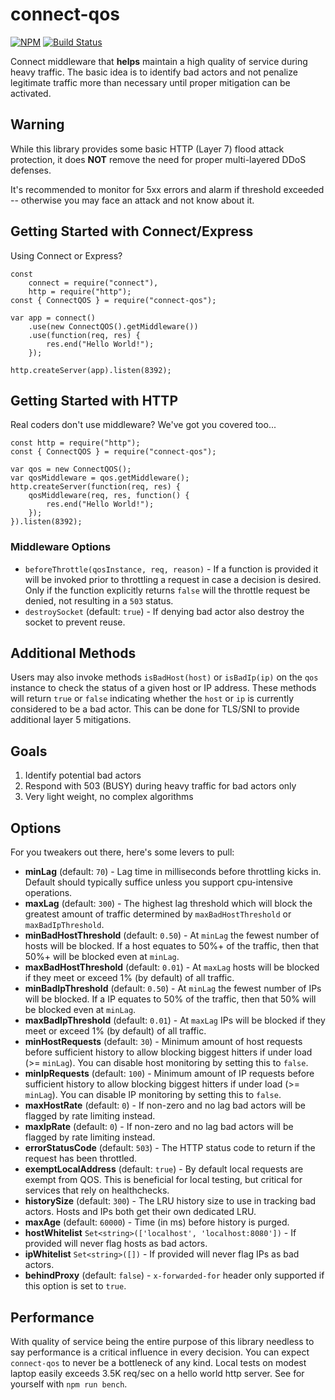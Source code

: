 # connect-qos

[![NPM](https://nodei.co/npm/connect-qos.png?mini=true)](https://nodei.co/npm/connect-qos/) [![Build Status](https://app.travis-ci.com/godaddy/connect-qos.svg?branch=main)](https://app.travis-ci.com/godaddy/connect-qos)

Connect middleware that **helps** maintain a high quality of service during heavy traffic. The basic
idea is to identify bad actors and not penalize legitimate traffic more than necessary until
proper mitigation can be activated.


## Warning

While this library provides some basic HTTP (Layer 7) flood attack protection,
it does **NOT** remove the need for proper multi-layered DDoS defenses.

It's recommended to monitor for 5xx errors and alarm if threshold exceeded --
otherwise you may face an attack and not know about it.


## Getting Started with Connect/Express

Using Connect or Express?

	const 
		connect = require("connect"),
		http = require("http");
	const { ConnectQOS } = require("connect-qos");

	var app = connect()
		.use(new ConnectQOS().getMiddleware())
		.use(function(req, res) {
			res.end("Hello World!");
		});

	http.createServer(app).listen(8392);


## Getting Started with HTTP

Real coders don't use middleware? We've got you covered too...

	const http = require("http");
	const { ConnectQOS } = require("connect-qos");

	var qos = new ConnectQOS();
	var qosMiddleware = qos.getMiddleware();
	http.createServer(function(req, res) {
		qosMiddleware(req, res, function() {
			res.end("Hello World!");
		});
	}).listen(8392);

### Middleware Options

* `beforeThrottle(qosInstance, req, reason)` - If a function is provided it will be
  invoked prior to throttling a request in case a decision is desired. Only if
	the function explicitly returns `false` will the throttle request be denied,
	not resulting in a `503` status.
* `destroySocket` (default: `true`) - If denying bad actor also destroy the socket
  to prevent reuse.

## Additional Methods

Users may also invoke methods `isBadHost(host)` or `isBadIp(ip)` on the `qos` instance to check the status of a given host or IP address. These methods will return `true` or `false` indicating whether the `host` or `ip` is currently considered to be a bad actor. This can be done for TLS/SNI to provide additional layer 5 mitigations.

## Goals

1. Identify potential bad actors
2. Respond with 503 (BUSY) during heavy traffic for bad actors only
3. Very light weight, no complex algorithms



## Options

For you tweakers out there, here's some levers to pull:

* **minLag** (default: `70`) - Lag time in milliseconds before throttling kicks in.
  Default should typically suffice unless you support cpu-intensive operations.
* **maxLag** (default: `300`) - The highest lag threshold which will block the
  greatest amount of traffic determined by `maxBadHostThreshold` or `maxBadIpThreshold`.
* **minBadHostThreshold** (default: `0.50`) - At `minLag` the fewest number of hosts
  will be blocked. If a host equates to 50%+ of the traffic,
	then that 50%+ will be blocked even at `minLag`.
* **maxBadHostThreshold** (default: `0.01`) - At `maxLag` hosts will be blocked
  if they meet or exceed 1% (by default) of all traffic.
* **minBadIpThreshold** (default: `0.50`) - At `minLag` the fewest number of IPs
  will be blocked. If a IP equates to 50% of the traffic,
	then that 50% will be blocked even at `minLag`.
* **maxBadIpThreshold** (default: `0.01`) - At `maxLag` IPs will be blocked
  if they meet or exceed 1% (by default) of all traffic.
* **minHostRequests** (default: `30`) - Minimum amount of host requests before
  sufficient history to allow blocking biggest hitters if under load (>= `minLag`).
	You can disable host monitoring by setting this to `false`.
* **minIpRequests** (default: `100`) - Minimum amount of IP requests before
  sufficient history to allow blocking biggest hitters if under load (>= `minLag`).
	You can disable IP monitoring by setting this to `false`.
* **maxHostRate** (default: `0`) - If non-zero and no lag bad actors will be
  flagged by rate limiting instead.
* **maxIpRate** (default: `0`) - If non-zero and no lag bad actors will be
  flagged by rate limiting instead.
* **errorStatusCode** (default: `503`) - The HTTP status code to return if the
  request has been throttled.
* **exemptLocalAddress** (default: `true`) - By default local requests are exempt
  from QOS. This is beneficial for local testing, but critical for services that
	rely on healthchecks.
* **historySize** (default: `300`) - The LRU history size to use in
  tracking bad actors. Hosts and IPs both get their own dedicated LRU.
* **maxAge** (default: `60000`) - Time (in ms) before history is purged.
* **hostWhitelist** `Set<string>(['localhost', 'localhost:8080'])` - If provided will never flag hosts as bad actors.
* **ipWhitelist** `Set<string>([])` - If provided will never flag IPs as bad actors.
* **behindProxy** (default: `false`) - `x-forwarded-for` header only supported
  if this option is set to `true`.


## Performance

With quality of service being the entire purpose of this library needless to say
performance is a critical influence in every decision. You can expect `connect-qos`
to never be a bottleneck of any kind. Local tests on modest laptop easily
exceeds 3.5K req/sec on a hello world http server. See for yourself with
`npm run bench`.
